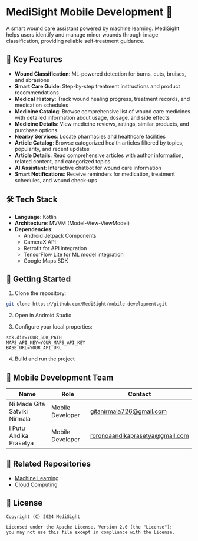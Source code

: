 # MediSight Mobile Development 📱

A smart wound care assistant powered by machine learning. MediSight helps users identify and manage minor wounds through image classification, providing reliable self-treatment guidance.

## 🌟 Key Features

- **Wound Classification**: ML-powered detection for burns, cuts, bruises, and abrasions
- **Smart Care Guide**: Step-by-step treatment instructions and product recommendations
- **Medical History**: Track wound healing progress, treatment records, and medication schedules
- **Medicine Catalog**: Browse comprehensive list of wound care medicines with detailed information about usage, dosage, and side effects
- **Medicine Details**: View medicine reviews, ratings, similar products, and purchase options
- **Nearby Services**: Locate pharmacies and healthcare facilities
- **Article Catalog**: Browse categorized health articles filtered by topics, popularity, and recent updates
- **Article Details**: Read comprehensive articles with author information, related content, and categorized topics
- **AI Assistant**: Interactive chatbot for wound care information
- **Smart Notifications**: Receive reminders for medication, treatment schedules, and wound check-ups

## 🛠️ Tech Stack

- **Language**: Kotlin
- **Architecture**: MVVM (Model-View-ViewModel)
- **Dependencies**:
  - Android Jetpack Components
  - CameraX API
  - Retrofit for API integration
  - TensorFlow Lite for ML model integration
  - Google Maps SDK

## 🚀 Getting Started

1. Clone the repository:
```bash
git clone https://github.com/MediSight/mobile-development.git
```

2. Open in Android Studio

3. Configure your local.properties:
```properties
sdk.dir=YOUR_SDK_PATH
MAPS_API_KEY=YOUR_MAPS_API_KEY
BASE_URL=YOUR_API_URL
```

4. Build and run the project

## 👥 Mobile Development Team

| Name | Role | Contact |
|------|------|---------|
| Ni Made Gita Satviki Nirmala | Mobile Developer | gitanirmala726@gmail.com |
| I Putu Andika Prasetya | Mobile Developer | roronoaandikaprasetya@gmail.com |

## 🤝 Related Repositories

- [Machine Learning](https://github.com/MediSight/machine-learning)
- [Cloud Computing](https://github.com/MediSight/cloud-computing)

## 📄 License

```
Copyright (C) 2024 MediSight

Licensed under the Apache License, Version 2.0 (the "License");
you may not use this file except in compliance with the License.
```
